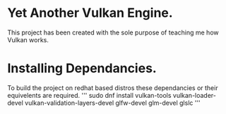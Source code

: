 # Yet Another Vulkan Engine.
This project has been created with the sole purpose of teaching me how Vulkan
works.

# Installing Dependancies.
To build the project on redhat based distros these dependancies or their
equivelents are required.
'''
sudo dnf install vulkan-tools vulkan-loader-devel vulkan-validation-layers-devel
glfw-devel glm-devel glslc
'''
